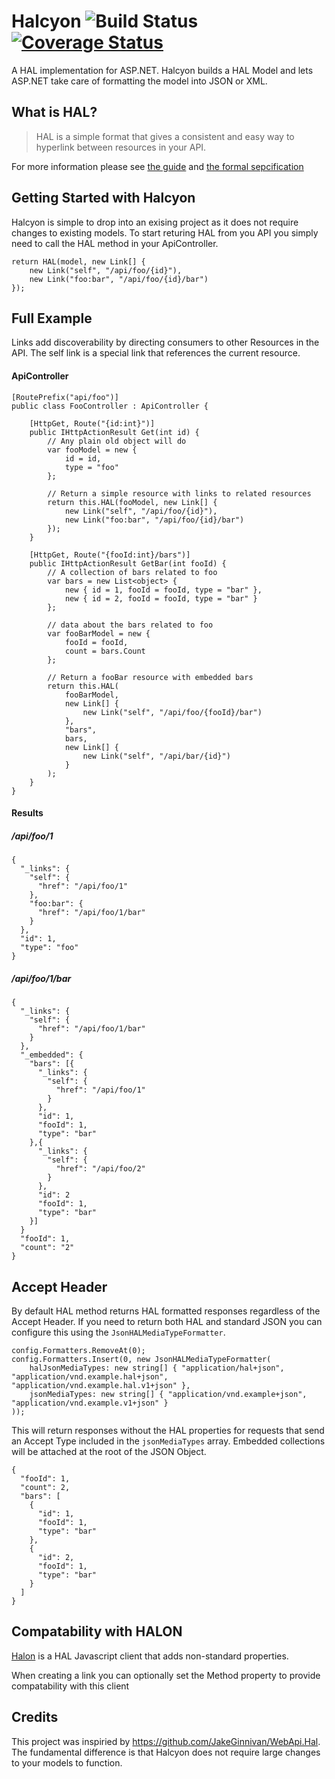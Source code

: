 # Halcyon ![Build Status](https://ci.appveyor.com/api/projects/status/github/visualeyes/halcyon?branch=master&svg=true) [![Coverage Status](https://coveralls.io/repos/visualeyes/halcyon/badge.svg?branch=master&service=github)](https://coveralls.io/github/visualeyes/halcyon?branch=master)
A HAL implementation for ASP.NET. Halcyon builds a HAL Model and lets ASP.NET take care of formatting the model into JSON or XML.

## What is HAL?
> HAL is a simple format that gives a consistent and easy way to hyperlink between resources in your API.

For more information please see [the guide](https://github.com/mikekelly/hal_specification) and [the formal sepcification](http://stateless.co/hal_specification.html)

## Getting Started with Halcyon
Halcyon is simple to drop into an exising project as it does not require changes to existing models.
To start returing HAL from you API you simply need to call the HAL method in your ApiController.

    return HAL(model, new Link[] {
        new Link("self", "/api/foo/{id}"),
        new Link("foo:bar", "/api/foo/{id}/bar")
    });

## Full Example
Links add discoverability by directing consumers to other Resources in the API.
The self link is a special link that references the current resource.

#### ApiController 

    [RoutePrefix("api/foo")]
    public class FooController : ApiController {
    
        [HttpGet, Route("{id:int}")]
        public IHttpActionResult Get(int id) {
            // Any plain old object will do
            var fooModel = new {
                id = id,
                type = "foo"
            };
            
            // Return a simple resource with links to related resources
            return this.HAL(fooModel, new Link[] {
                new Link("self", "/api/foo/{id}"),
                new Link("foo:bar", "/api/foo/{id}/bar")
            });
        }
    
        [HttpGet, Route("{fooId:int}/bars")]
        public IHttpActionResult GetBar(int fooId) {
            // A collection of bars related to foo
            var bars = new List<object> {
                new { id = 1, fooId = fooId, type = "bar" },
                new { id = 2, fooId = fooId, type = "bar" }
            };
    
            // data about the bars related to foo
            var fooBarModel = new {
                fooId = fooId,
                count = bars.Count
            };
    
            // Return a fooBar resource with embedded bars
            return this.HAL(
                fooBarModel,
                new Link[] {
                    new Link("self", "/api/foo/{fooId}/bar")
                },
                "bars",
                bars,
                new Link[] {
                    new Link("self", "/api/bar/{id}")
                }
            );
        }
    }

#### Results

##### /api/foo/1

    {
      "_links": {
        "self": {
          "href": "/api/foo/1"
        },
        "foo:bar": {
          "href": "/api/foo/1/bar"
        }
      },
      "id": 1,
      "type": "foo"
    }

##### /api/foo/1/bar

    {
      "_links": {
        "self": {
          "href": "/api/foo/1/bar"
        }
      },
      "_embedded": {
        "bars": [{
          "_links": {
            "self": {
              "href": "/api/foo/1"
            }
          },
          "id": 1,
          "fooId": 1, 
          "type": "bar"
        },{
          "_links": {
            "self": {
              "href": "/api/foo/2"
            }
          },
          "id": 2
          "fooId": 1, 
          "type": "bar"
        }]
      }
      "fooId": 1,
      "count": "2"
    }

## Accept Header

By default HAL method returns HAL formatted responses regardless of the Accept Header.
If you need to return both HAL and standard JSON you can configure this using the ``JsonHALMediaTypeFormatter``.

    config.Formatters.RemoveAt(0);
    config.Formatters.Insert(0, new JsonHALMediaTypeFormatter(
        halJsonMediaTypes: new string[] { "application/hal+json", "application/vnd.example.hal+json", "application/vnd.example.hal.v1+json" },
        jsonMediaTypes: new string[] { "application/vnd.example+json", "application/vnd.example.v1+json" }
    ));

This will return responses without the HAL properties for requests that send an Accept Type included in the ``jsonMediaTypes`` array.
Embedded collections will be attached at the root of the JSON Object.


    {
      "fooId": 1,
      "count": 2,
      "bars": [
        {
          "id": 1,
          "fooId": 1,
          "type": "bar"
        },
        {
          "id": 2,
          "fooId": 1,
          "type": "bar"
        }
      ]
    }


## Compatability with HALON
[Halon](https://github.com/LeanKit-Labs/halon) is a HAL Javascript client that adds non-standard properties.

When creating a link you can optionally set the Method property to provide compatability with this client


## Credits
This project was inspiried by https://github.com/JakeGinnivan/WebApi.Hal. 
The fundamental difference is that Halcyon does not require large changes 
to your models to function.
